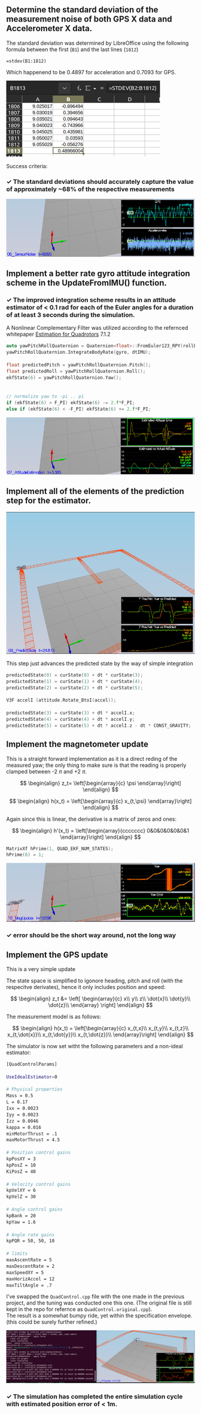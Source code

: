 ## Determine the standard deviation of the measurement noise of both GPS X data and Accelerometer X data.

The standard deviation was determined by LibreOffice using the following formula between the first (`B1`) and the last lines (`1812`)
```excel
=stdev(B1:1812)
```
Which happenend to be 0.4897 for acceleration and 0.7093 for GPS.

![Sensor Noise](./images/06_sensornoise2.png)

Success criteria: 
 ### &check; The standard deviations should accurately capture the value of approximately ~68% of the respective measurements 

![Sensor Noise](./images/06_sensornoise.png)


## Implement a better rate gyro attitude integration scheme in the UpdateFromIMU() function.

### &check; The improved integration scheme results in an attitude estimator of < 0.1 rad for each of the Euler angles for a duration of at least 3 seconds during the simulation.

A Nonlinear Complementary Filter was utilized according to the refernced whitepaper [Estimation for Quadrotors](https://www.overleaf.com/project/5c34caab7ecefc04087273b9) 7.1.2


```cpp
auto yawPitchRollQuaternion = Quaternion<float>::FromEuler123_RPY(rollEst, pitchEst, ekfState(6));
yawPitchRollQuaternion.IntegrateBodyRate(gyro, dtIMU);

float predictedPitch = yawPitchRollQuaternion.Pitch();
float predictedRoll = yawPitchRollQuaternion.Roll();
ekfState(6) = yawPitchRollQuaternion.Yaw();


// normalize yaw to -pi .. pi
if (ekfState(6) > F_PI) ekfState(6) -= 2.f*F_PI;
else if (ekfState(6) < -F_PI) ekfState(6) += 2.f*F_PI;
```

![Attitude Estimation](./images/07_AttitudeEst.png)

## Implement all of the elements of the prediction step for the estimator.

![Predict State](./images/08_predictState.png)

This step just advances the predicted state by the way of simple integration
```cpp
predictedState(0) = curState(0) + dt * curState(3);
predictedState(1) = curState(1) + dt * curState(4);
predictedState(2) = curState(2) + dt * curState(5);

V3F accelI (attitude.Rotate_BtoI(accel));

predictedState(3) = curState(3) + dt * accelI.x;
predictedState(4) = curState(4) + dt * accelI.y;
predictedState(5) = curState(5) + dt * accelI.z - dt * CONST_GRAVITY;
```
## Implement the magnetometer update

This is a straight forward implementation as it is a direct reding of the measured yaw; the only thing to make sure is that the reading is properly clamped between -2 $\pi$ and +2 $\pi$.  

$$
\begin{align}
  z_t=  \left[\begin{array}{c}
      \psi
      \end{array}\right]
  \end{align}
$$

$$
\begin{align}
  h(x_t) =  \left[\begin{array}{c}
      x_{t,\psi}
      \end{array}\right]
\end{align}
$$

Again since this is linear, the derivative is a matrix of zeros and ones: 

$$
\begin{align}
  h'(x_t) = \left[\begin{array}{ccccccc}
      0&0&0&0&0&0&1
      \end{array}\right]
\end{align}
$$

```cpp
MatrixXf hPrime(1, QUAD_EKF_NUM_STATES);
hPrime(6) = 1;
```

![Magnetometer Update](./images/10_MagUpdate.png)  
### &check; error should be the short way around, not the long way

## Implement the GPS update

This is a very simple update

The state space is simplified to igonore heading, pitch and roll (with the respecitve derivates), hence it only includes position and speed:  

$$
\begin{align}
  z_t &= \left[ \begin{array}{c}
      x\\
      y\\
      z\\
      \dot{x}\\
      \dot{y}\\
      \dot{z}\\
      \end{array} \right]
\end{align}
$$ 

The measurement model is as follows:  

$$
\begin{align}
  h(x_t) = \left[\begin{array}{c}
      x_{t,x}\\
      x_{t,y}\\
      x_{t,z}\\
      x_{t,\dot{x}}\\
      x_{t,\dot{y}}\\
      x_{t,\dot{z}}\\
    \end{array}\right]
\end{align}
$$

The simulator is now set witht the following parameters and a non-ideal estimator:
```bash
[QuadControlParams]

UseIdealEstimator=0

# Physical properties
Mass = 0.5
L = 0.17
Ixx = 0.0023
Iyy = 0.0023
Izz = 0.0046
kappa = 0.016
minMotorThrust = .1
maxMotorThrust = 4.5

# Position control gains
kpPosXY = 3
kpPosZ = 10
KiPosZ = 40

# Velocity control gains
kpVelXY = 6
kpVelZ = 30

# Angle control gains
kpBank = 20
kpYaw = 1.6

# Angle rate gains
kpPQR = 50, 50, 10

# limits
maxAscentRate = 5
maxDescentRate = 2
maxSpeedXY = 5
maxHorizAccel = 12
maxTiltAngle = .7
```

I've swapped the `QuadControl.cpp` file with the one made in the previous project, and the tuning was conducted one this one. (The original file is still kept in the repo for refernce as `QuadControl.original.cpp`).  
The result is a somewhat bumpy ride, yet within the specification envelope. (this could be surely further refined.)

![GPS Update](./images/11_GPS_non_ideal_est.png)

### &check; The simulation has completed the entire simulation cycle with estimated position error of < 1m.
